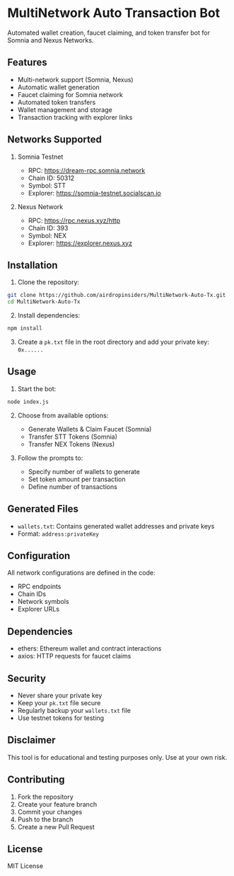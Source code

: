# MultiNetwork Auto Transaction Bot

Automated wallet creation, faucet claiming, and token transfer bot for Somnia and Nexus Networks.

## Features

- Multi-network support (Somnia, Nexus)
- Automatic wallet generation
- Faucet claiming for Somnia network
- Automated token transfers
- Wallet management and storage
- Transaction tracking with explorer links

## Networks Supported

1. Somnia Testnet
   - RPC: https://dream-rpc.somnia.network
   - Chain ID: 50312
   - Symbol: STT
   - Explorer: https://somnia-testnet.socialscan.io

2. Nexus Network
   - RPC: https://rpc.nexus.xyz/http
   - Chain ID: 393
   - Symbol: NEX
   - Explorer: https://explorer.nexus.xyz

## Installation

1. Clone the repository:
```bash
git clone https://github.com/airdropinsiders/MultiNetwork-Auto-Tx.git
cd MultiNetwork-Auto-Tx
```

2. Install dependencies:
```bash
npm install
```

3. Create a `pk.txt` file in the root directory and add your private key: `0x......`


## Usage

1. Start the bot:
```bash
node index.js
```

2. Choose from available options:
   - Generate Wallets & Claim Faucet (Somnia)
   - Transfer STT Tokens (Somnia)
   - Transfer NEX Tokens (Nexus)

3. Follow the prompts to:
   - Specify number of wallets to generate
   - Set token amount per transaction
   - Define number of transactions

## Generated Files

- `wallets.txt`: Contains generated wallet addresses and private keys
- Format: `address:privateKey`

## Configuration

All network configurations are defined in the code:
- RPC endpoints
- Chain IDs
- Network symbols
- Explorer URLs

## Dependencies

- ethers: Ethereum wallet and contract interactions
- axios: HTTP requests for faucet claims

## Security

- Never share your private key
- Keep your `pk.txt` file secure
- Regularly backup your `wallets.txt` file
- Use testnet tokens for testing

## Disclaimer

This tool is for educational and testing purposes only. Use at your own risk.

## Contributing

1. Fork the repository
2. Create your feature branch
3. Commit your changes
4. Push to the branch
5. Create a new Pull Request

## License

MIT License
